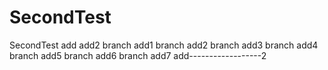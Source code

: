 # SecondTest
SecondTest
add
add2
branch add1
branch add2
branch add3
branch add4
branch add5
branch add6
branch add7
add------------------2
